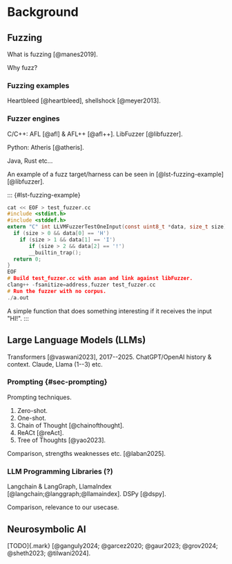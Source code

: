 # Background

## Fuzzing

What is fuzzing [@manes2019].

Why fuzz?

### Fuzzing examples

Heartbleed [@heartbleed], shellshock [@meyer2013].

### Fuzzer engines

C/C++: AFL [@afl] & AFL++ [@afl++]. LibFuzzer [@libfuzzer].

Python: Atheris [@atheris].

Java, Rust etc...

An example of a fuzz target/harness can be seen in [@lst-fuzzing-example] [@libfuzzer].

::: {#lst-fuzzing-example}

```c
cat << EOF > test_fuzzer.cc
#include <stdint.h>
#include <stddef.h>
extern "C" int LLVMFuzzerTestOneInput(const uint8_t *data, size_t size) {
  if (size > 0 && data[0] == 'H')
    if (size > 1 && data[1] == 'I')
       if (size > 2 && data[2] == '!')
       __builtin_trap();
  return 0;
}
EOF
# Build test_fuzzer.cc with asan and link against libFuzzer.
clang++ -fsanitize=address,fuzzer test_fuzzer.cc
# Run the fuzzer with no corpus.
./a.out
```

A simple function that does something interesting if it receives the input "HI!".
:::

## Large Language Models (LLMs)

Transformers [@vaswani2023], 2017--2025. ChatGPT/OpenAI history & context. Claude, Llama (1--3) etc.

### Prompting {#sec-prompting}

Prompting techniques.

1. Zero-shot.
2. One-shot.
3. Chain of Thought [@chainofthought].
4. ReACt [@reAct].
5. Tree of Thoughts [@yao2023].

Comparison, strengths weaknesses etc. [@laban2025].

### LLM Programming Libraries (?)

Langchain & LangGraph, LlamaIndex [@langchain;@langgraph;@llamaindex]. DSPy [@dspy].

Comparison, relevance to our usecase.

## Neurosymbolic AI

[TODO]{.mark} [@ganguly2024; @garcez2020; @gaur2023; @grov2024; @sheth2023; @tilwani2024].